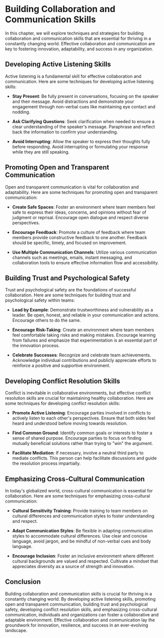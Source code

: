Building Collaboration and Communication Skills
========================================================

In this chapter, we will explore techniques and strategies for building collaboration and communication skills that are essential for thriving in a constantly changing world. Effective collaboration and communication are key to fostering innovation, adaptability, and success in any organization.

**Developing Active Listening Skills**
--------------------------------------

Active listening is a fundamental skill for effective collaboration and communication. Here are some techniques for developing active listening skills:

* **Stay Present**: Be fully present in conversations, focusing on the speaker and their message. Avoid distractions and demonstrate your engagement through non-verbal cues like maintaining eye contact and nodding.

* **Ask Clarifying Questions**: Seek clarification when needed to ensure a clear understanding of the speaker's message. Paraphrase and reflect back the information to confirm your understanding.

* **Avoid Interrupting**: Allow the speaker to express their thoughts fully before responding. Avoid interrupting or formulating your response while they are still speaking.

**Promoting Open and Transparent Communication**
------------------------------------------------

Open and transparent communication is vital for collaboration and adaptability. Here are some techniques for promoting open and transparent communication:

* **Create Safe Spaces**: Foster an environment where team members feel safe to express their ideas, concerns, and opinions without fear of judgment or reprisal. Encourage open dialogue and respect diverse perspectives.

* **Encourage Feedback**: Promote a culture of feedback where team members provide constructive feedback to one another. Feedback should be specific, timely, and focused on improvement.

* **Use Multiple Communication Channels**: Utilize various communication channels such as meetings, emails, instant messaging, and collaboration tools to ensure effective information flow and accessibility.

**Building Trust and Psychological Safety**
-------------------------------------------

Trust and psychological safety are the foundations of successful collaboration. Here are some techniques for building trust and psychological safety within teams:

* **Lead by Example**: Demonstrate trustworthiness and vulnerability as a leader. Be open, honest, and reliable in your communication and actions. Encourage others to do the same.

* **Encourage Risk-Taking**: Create an environment where team members feel comfortable taking risks and making mistakes. Encourage learning from failures and emphasize that experimentation is an essential part of the innovation process.

* **Celebrate Successes**: Recognize and celebrate team achievements. Acknowledge individual contributions and publicly appreciate efforts to reinforce a positive and supportive environment.

**Developing Conflict Resolution Skills**
-----------------------------------------

Conflict is inevitable in collaborative environments, but effective conflict resolution skills are crucial for maintaining healthy collaboration. Here are some techniques for developing conflict resolution skills:

* **Promote Active Listening**: Encourage parties involved in conflicts to actively listen to each other's perspectives. Ensure that both sides feel heard and understood before moving towards resolution.

* **Find Common Ground**: Identify common goals or interests to foster a sense of shared purpose. Encourage parties to focus on finding mutually beneficial solutions rather than trying to "win" the argument.

* **Facilitate Mediation**: If necessary, involve a neutral third party to mediate conflicts. This person can help facilitate discussions and guide the resolution process impartially.

**Emphasizing Cross-Cultural Communication**
--------------------------------------------

In today's globalized world, cross-cultural communication is essential for collaboration. Here are some techniques for emphasizing cross-cultural communication:

* **Cultural Sensitivity Training**: Provide training to team members on cultural differences and communication styles to foster understanding and respect.

* **Adapt Communication Styles**: Be flexible in adapting communication styles to accommodate cultural differences. Use clear and concise language, avoid jargon, and be mindful of non-verbal cues and body language.

* **Encourage Inclusion**: Foster an inclusive environment where different cultural backgrounds are valued and respected. Cultivate a mindset that appreciates diversity as a source of strength and innovation.

**Conclusion**
--------------

Building collaboration and communication skills is crucial for thriving in a constantly changing world. By developing active listening skills, promoting open and transparent communication, building trust and psychological safety, developing conflict resolution skills, and emphasizing cross-cultural communication, individuals and organizations can foster a collaborative and adaptable environment. Effective collaboration and communication lay the groundwork for innovation, resilience, and success in an ever-evolving landscape.
